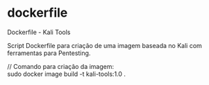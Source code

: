 # dockerfile
Dockerfile - Kali Tools

Script Dockerfile para criação de uma imagem baseada no Kali com ferramentas para Pentesting.

// Comando para criação da imagem: <br>
sudo docker image build -t kali-tools:1.0 .
